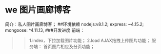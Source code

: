 # we 图片画廊博客
简介：私人图片画廊博客；
##环境依赖
nodejs:v8.1.2;
express: ~4.15.2;
mongoose: ^4.11.13,
###开发进度
前端：
>>1.index，下拉加载图片功能；
>>2.load AJAX拖拽上传图片功能；
服务端：
>>首页图片相应及分页功能；



